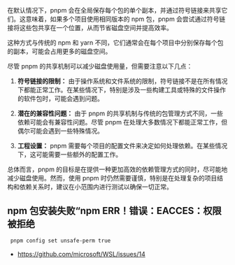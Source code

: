 在默认情况下，pnpm 会在全局保存每个包的单个副本，并通过符号链接来共享它们。这意味着，如果多个项目使用相同版本的 npm 包，pnpm 会尝试通过符号链接将这些包共享在一个位置，从而节省磁盘空间并提高效率。

这种方式与传统的 npm 和 yarn 不同，它们通常会在每个项目中分别保存每个包的副本，可能会占用更多的磁盘空间。

尽管 pnpm 的共享机制可以减少磁盘使用量，但需要注意以下几点：

1. **符号链接的限制：** 由于操作系统和文件系统的限制，符号链接不是在所有情况下都能正常工作。在某些情况下，特别是涉及一些构建工具或特殊的文件操作的软件包时，可能会遇到问题。

2. **潜在的兼容性问题：** 由于 pnpm 的共享机制与传统的包管理方式不同，一些依赖可能会有兼容性问题。尽管 pnpm 在处理大多数情况下都能正常工作，但偶尔可能会遇到一些特殊情况。

3. **工程设置：** pnpm 需要每个项目的配置文件来决定如何处理依赖。在某些情况下，这可能需要一些额外的配置工作。

总体而言，pnpm 的目标是在提供一种更加高效的依赖管理方式的同时，尽可能地减少磁盘使用。然而，使用 pnpm 时仍然需要谨慎，特别是在处理复杂的项目结构和依赖关系时，建议在小范围内进行测试以确保一切正常。

## npm 包安装失败“npm ERR！错误：EACCES：权限被拒绝

```bash
 pnpm config set unsafe-perm true
```

- https://github.com/microsoft/WSL/issues/14